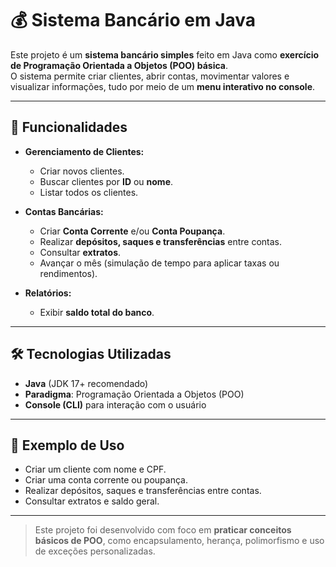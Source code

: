 # 💰 Sistema Bancário em Java

Este projeto é um **sistema bancário simples** feito em Java como **exercício de Programação Orientada a Objetos (POO) básica**.  
O sistema permite criar clientes, abrir contas, movimentar valores e visualizar informações, tudo por meio de um **menu interativo no console**.

---

## 🚀 Funcionalidades

- **Gerenciamento de Clientes:**
  - Criar novos clientes.
  - Buscar clientes por **ID** ou **nome**.
  - Listar todos os clientes.

- **Contas Bancárias:**
  - Criar **Conta Corrente** e/ou **Conta Poupança**.
  - Realizar **depósitos, saques e transferências** entre contas.
  - Consultar **extratos**.
  - Avançar o mês (simulação de tempo para aplicar taxas ou rendimentos).

- **Relatórios:**
  - Exibir **saldo total do banco**.

---

## 🛠️ Tecnologias Utilizadas

- **Java** (JDK 17+ recomendado)
- **Paradigma**: Programação Orientada a Objetos (POO)
- **Console (CLI)** para interação com o usuário

---

## 🧩 Exemplo de Uso

- Criar um cliente com nome e CPF.  
- Criar uma conta corrente ou poupança.  
- Realizar depósitos, saques e transferências entre contas.  
- Consultar extratos e saldo geral.  

---

> Este projeto foi desenvolvido com foco em **praticar conceitos básicos de POO**, como encapsulamento, herança, polimorfismo e uso de exceções personalizadas.
